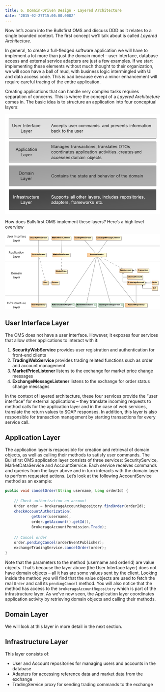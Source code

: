 ```yaml
---
title: 6. Domain-Driven Design - Layered Architecture
date: "2015-02-27T15:00:00.000Z"
---
```


Now let’s zoom into the Bullsfirst OMS and discuss DDD as it relates to a single bounded context. The first concept we’ll talk about is called _Layered Architecture_.

In general, to create a full-fledged software application we will have to implement a lot more than just the domain model – user interface, database access and external service adapters are just a few examples. If we start implementing these elements without much thought to their organization, we will soon have a ball of mud, with business logic intermingled with UI and data access code. This is bad because even a minor enhancement will require careful tracing of the entire application.

Creating applications that can handle very complex tasks requires separation of concerns. This is where the concept of a _Layered Architecture_ comes in. The basic idea is to structure an application into four conceptual layers:

![Layered Architecture](./layered-architecture.png)

How does Bullsfirst OMS implement these layers? Here’s a high level overview

![Bullsfirst OMS Layered Architecture](../bullsfirst/bfoms-layered-architecture.png)

## User Interface Layer

The OMS does not have a user interface. However, it exposes four services that allow other applications to interact with it:

1. **SecurityWebService** provides user registration and authentication for front-end clients
2. **TradingWebService** provides trading related functions such as order and account management
3. **MarketPriceListener** listens to the exchange for market price change messages
4. **ExchangeMessageListener** listens to the exchange for order status change messages

In the context of layered architecture, these four services provide the “user interface” for external applications – they translate incoming requests to method calls for the application layer and in the case of web services, translate the return values to SOAP responses. In addition, this layer is also responsible for transaction management by starting transactions for every service call.

## Application Layer

The application layer is responsible for creation and retrieval of domain objects, as well as calling their methods to satisfy user commands. The Bullsfirst OMS application layer consists of three services: SecurityService, MarketDataService and AccountService. Each service receives commands and queries from the layer above and in turn interacts with the domain layer to perform requested actions. Let’s look at the following AccountService method as an example:

```java
public void cancelOrder(String username, Long orderId) {

    // Check authorization on account
    Order order = brokerageAccountRepository.findOrder(orderId);
    checkAccountAuthorization(
            getUser(username),
            order.getAccount().getId(),
            BrokerageAccountPermission.Trade);

    // Cancel order
    order.pendingCancel(orderEventPublisher);
    exchangeTradingService.cancelOrder(order);
}
```

Note that the parameters to the method (username and orderId) are value objects. That’s because the layer above (the User Interface layer) does not have domain objects – all it has are some values sent by the client. Looking inside the method you will find that the value objects are used to fetch the real `Order` and call its `pendingCancel` method. You will also notice that the method has access to the `brokerageAccountRepository` which is part of the infrastructure layer. As we’ve now seen, the Application layer coordinates application activity by retrieving domain objects and calling their methods.

## Domain Layer

We will look at this layer in more detail in the next section.

## Infrastructure Layer

This layer consists of:

* User and Account repositories for managing users and accounts in the database
* Adapters for accessing reference data and market data from the exchange
* TradingService proxy for sending trading commands to the exchange
